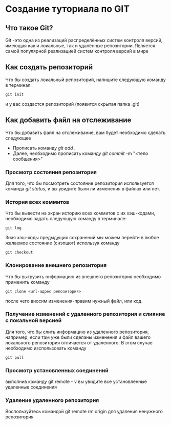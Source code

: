 # Создание туториала по GIT

## Что такое Git?
Git -это одна из реализаций распределённых систем контроля версий, имеющая как и локальные, так и удалённые репозитории. Является самой популярной реализацией систем контроля версий в мире

## Как создать репозиторий

Что бы создать локальный репозиторий, напишите следующую команду в терминал:
```fix 
git init
```
и у вас создастся репозиторий (появится скрытая папка .git)
## Как добавить файл на отслеживание

Что бы добавить файл на отслеживание, вам будет необходимо сделать следующее

- Прописать команду *git add* .
- Далее, необходимо прописать команду *git commit* -m "<тело сообщения>"

### Просмотр состояния репозитория
Для того, что бы посмотреть состояние репозитория используется команда *git status*,  и вы увидите были ли изменения в файлах или нет.

### История всех коммитов
Что бы вывести на экран историю всех коммитов с их хэш-кодами, необходимо задать следующую команду в терминале:
```
git log
```
Зная хэш-коды предыдущих сохранений мы можем перейти в любое жалаемое состояние (снэпшот) используя команду 
```
git checkout
```
### Клонирование внешнего репозитория
Что бы выгрузить ннформацию из внешнего репозитория необходимо применить команду 
```
git clone <url-адрес репозитория> 
```
после чего вносим изменения-правим нужный файл, или код.
### Получение изменений с удаленного репозитория и слияние с локальной версией
Для того, что бы слить информацию из удаленного репозитория, например, если там уже были сделаны изменения и файл вашего локального репозитория отличается от удаленного. В этом случае необходимо изспользовать команду
```
git pull
```
### Просмотр установленных соединений
выполнив команду git remote - v вы увидите все установленные удаленные соединения

### Удаление удаленного репозитория
Воспользуйтесь командой git remote rm origin для удаления ненужного репозитория


